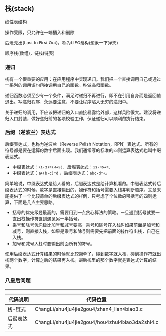 ## 栈(stack)

线性表结构

操作受限，只允许在一端插入和删除

后进先出(Last In First Out)，称为LIFO结构(想象一下弹夹)

顺序栈(数组)，链栈(链表)

### 递归

栈有一个很重要的应用：在应用程序中实现递归。我们把一个直接调用自己或通过一系列的调用语句间接调用自己的函数，称做递归函数。

递归函数必须至少有一个条件，满足时递归不再进行，即不在引用自身而是返回值退出。写递归程序，永远要注意，不要让程序陷入无穷的递归中。

关于递归的调用，不应该把递归的入口直接暴露给外部，这样风险很大。建议将递归入口封装，做好递归前的各项校验工作，保证递归可以顺利的执行结束。

### 后缀（逆波兰）表达式

后缀表达式，也称为逆波兰（Reverse Polish Notation，RPN）表达式。所有的符号都是要在运算的数字后面出现。我们通常写的标准的四则运算表达式也叫中缀表达式。

- 中缀表达式：`(1-2)*(4+5)`，后缀表达式：`12-45+*`。
- 中缀表达式：`a+(b-c)*d` ，后缀表达式：`abc-d*+`。

简单地说，中缀表达式是给人看的，后缀表达式是给计算机看的。中缀表达式转后缀表达式的时候，数字是直接输出的，操作符和括号需要入栈并判断顺序。文章末尾提供了一个比较简单的后缀表达式的样例，只考虑了个位数的带括号的四则运算，下面是几点主要思路。

- 括号的优先级是最高的，需要用到一点贪心算法的策略。一旦遇到括号就要一直出栈操作符直到遇见另一半括号。
- 乘号和除号优先级比加号和减号要高，乘号和除号在入栈时如果前面是加号和减号，则直接入栈，如果是乘号和除号则需要先把前面的操作符出栈，自己在入栈。
- 加号和减号入栈时要输出前面所有的符号。

使用后缀表达式计算结果的时候就比较简单了，碰到数字就入栈，碰到操作符就出栈两个数字，计算之后的结果再入栈。最后栈里的那个数字就是表达式计算的结果。

### 八皇后问题



---

| 代码说明   | 代码位置                                        |
| ---------- | ----------------------------------------------- |
| 栈-链式    | CYangLi/shu4ju4jie2gou4/zhan4_lian4biao3.c      |
| 后缀表达式 | CYangLi/shu4ju4jie2gou4/hou4zhui4biao3da2shi4.c |